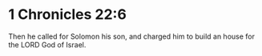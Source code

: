 # 1 Chronicles 22:6

Then he called for Solomon his son, and charged him to build an house for the LORD God of Israel.